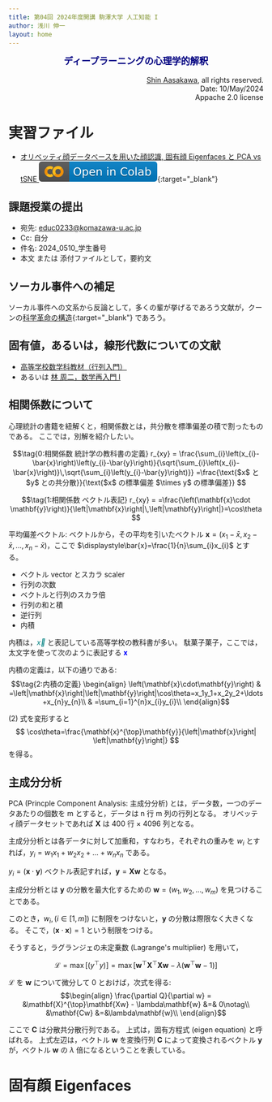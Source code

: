 ```yaml
---
title: 第04回 2024年度開講 駒澤大学 人工知能 I
author: 浅川 伸一
layout: home
---
```

<link href="/css/asamarkdown.css" rel="stylesheet">
<div align="center">
<font size="+1" color="navy"><strong>ディープラーニングの心理学的解釈</strong></font><br/><br/>
<!-- <img src="/assets/header_logo.png" sytle="width:09%"> -->
</div>

<div align='right'>
<a href='mailto:educ0233@komazawa-u.ac.jp'>Shin Aasakawa</a>, all rights reserved.<br>
Date: 10/May/2024<br/>
Appache 2.0 license<br/>
</div>

# 実習ファイル

* [オリベッティ顔データベースを用いた顔認識, 固有顔 Eigenfaces と PCA vs tSNE <img src="/assets/colab_icon.svg">](https://colab.research.google.com/github/komazawa-deep-learning/komazawa-deep-learning.github.io/blob/master/2024notebooks/2024_0510PCA_tSNE_and_Logistic_regression_of_Olivetti_face.ipynb){:target="_blank"}

## 課題授業の提出

* 宛先: educ0233@komazawa-u.ac.jp
* Cc: 自分
* 件名: 2024_0510_学生番号
* 本文 または 添付ファイルとして，要約文


## ソーカル事件への補足

ソーカル事件への文系から反論として，多くの輩が挙げるであろう文献が，クーンの[科学革命の構造](https://www.amazon.co.jp/dp/4622016672){:target="_blank"} であろう。

## 固有値，あるいは，線形代数についての文献

* [高等学校数学科教材（行列入門）](https://www.mext.go.jp/a_menu/shotou/new-cs/senseiouen/1394142_00001.html)
* あるいは [林 周二，数学再入門 I](https://www.amazon.co.jp/dp/4121001397/)

## 相関係数について

心理統計の書籍を紐解くと，相関係数とは，共分散を標準偏差の積で割ったものである。
ここでは，別解を紹介したい。

$$\tag{0:相関係数 統計学の教科書の定義}
r_{xy} = \frac{\sum_{i}\left(x_{i}-\bar{x}\right)\left(y_{i}-\bar{y}\right)}{\sqrt{\sum_{i}\left(x_{i}-\bar{x}\right)}\,\sqrt{\sum_{i}\left(y_{i}-\bar{y}\right)}}
=\frac{\text{$x$ と $y$ との共分散}}{\text{$x$ の標準偏差 $\times y$ の標準偏差}}
$$

$$\tag{1:相関係数 ベクトル表記}
r_{xy} = =\frac{\left(\mathbf{x}\cdot \mathbf{y}\right)}{\left|\mathbf{x}\right|\,\left|\mathbf{y}\right|}=\cos\theta
$$

平均偏差ベクトル: ベクトルから，その平均を引いたベクトル $\mathbf{x}=\left(x_1-\bar{x},x_2-\bar{x},\ldots,x_n-\bar{x}\right)$，ここで $\displaystyle\bar{x}=\frac{1}{n}\sum_{i}x_{i}$ とする。

* ベクトル vector とスカラ scaler
* 行列の次数
* ベクトルと行列のスカラ倍
* 行列の和と積
* 逆行列
* 内積

内積は，<span style="color:teal">$\overrightarrow{x}$</span> と表記している高等学校の教科書が多い。
駄菓子菓子，ここでは，太文字を使って次のように表記する <span style="color:blue">$\mathbf{x}$</span>

内積の定義は，以下の通りである:
$$\tag{2:内積の定義}
\begin{align}
\left(\mathbf{x}\cdot\mathbf{y}\right) & =\left|\mathbf{x}\right|\left|\mathbf{y}\right|\cos\theta=x_1y_1+x_2y_2+\ldots+x_{n}y_{n}\\
                                       & =\sum_{i=1}^{n}x_{i}y_{i}\\
\end{align}$$

(2) 式を変形すると
$$
\cos\theta=\frac{\mathbf{x}^{\top}\mathbf{y}}{\left|\mathbf{x}\right| \left|\mathbf{y}\right|}
$$
を得る。

## 主成分分析

PCA (Princple Component Analysis: 主成分分析) とは，データ数，一つのデータあたりの個数を m とすると，データは n 行 m 列の行列となる。
オリベッティ顔データセットであれば $\mathbf{X}$ は 400 行 $\times$ 4096 列となる。

主成分分析とは各データに対して加重和，すなわち，それぞれの重みを $w_i$ とすれば，$y_{i}=w_{1}x_{1}+w_{2}x_{2}+\ldots+w_{n}x_{n}$ である。

$y_{i}=\left(\mathbf{x}\cdot\mathbf{y}\right)$ ベクトル表記すれば，$\mathbf{y}=\mathbf{Xw}$ となる。

主成分分析とは $\mathbf{y}$ の分散を最大化するための $\mathbf{w}=\left(w_{1},w_{2},\ldots,w_{m}\right)$ を見つけることである。

このとき，$w_{i}, (i\in\left[1,m\right])$ に制限をつけないと，$\mathbf{y}$ の分散は際限なく大きくなる。
そこで，$\left(\mathbf{x}\cdot\mathbf{x}\right)=1$ という制限をつける。

そうすると，ラグランジェの未定乗数 (Lagrange's multiplier) を用いて，

$$
\mathcal{L}=\max\left[\left(y^{\top}y\right)\right]=\max\left[\mathbf{w}^{\top}\mathbf{X}^{\top}\mathbf{Xw}-\lambda\left(\mathbf{w}^{\top}\mathbf{w}-1\right)\right]
$$


$\mathcal{L}$ を $\mathbf{w}$ について微分して 0 とおけば，次式を得る:
$$\begin{align}
\frac{\partial Q}{\partial w} = &\mathbf{X}^{\top}\mathbf{Xw} - \lambda\mathbf{w} &=& 0\notag\\
                                &\mathbf{Cw}                                      &=&\lambda\mathbf{w}\\
\end{align}$$

ここで $\mathbf{C}$ は分散共分散行列である。
上式は，固有方程式 (eigen equation) と呼ばれる。
上式左辺は，ベクトル $\mathbf{w}$ を変換行列 $\mathbf{C}$ によって変換されるベクトル $\mathbf{y}$ が，ベクトル $\mathbf{w}$ の $\lambda$ 倍になるということを表している。




# 固有顔 Eigenfaces

